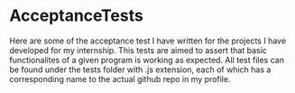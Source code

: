 # AcceptanceTests

Here are some of the acceptance test I have written for the projects I have developed for my internship. This tests are aimed to assert that basic functionalites of a given program is working as expected. All test files can be found under the tests folder with .js extension, each of which has a corresponding name to the actual github repo in my profile. 
